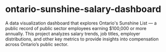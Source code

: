 # ontario-sunshine-salary-dashboard
A data visualization dashboard that explores Ontario's Sunshine List — a public record of public sector employees earning $100,000 or more annually. This project analyzes salary trends, job titles, employer distributions, and other key metrics to provide insights into compensation across Ontario’s public sector.
